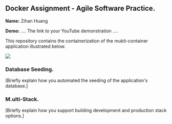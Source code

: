 ## Docker Assignment - Agile Software Practice.

__Name:__ Zihan Huang

__Demo:__ .... The link to your YouTube demonstration ....

This repository contains the containerization of the mukti-container application illustrated below.

![](./images/arch.png)

### Database Seeding.

[Briefly explain how you automated the seeding of the application's database.]

### M.ulti-Stack.

[Briefly explain how you support building development and production stack options.]

